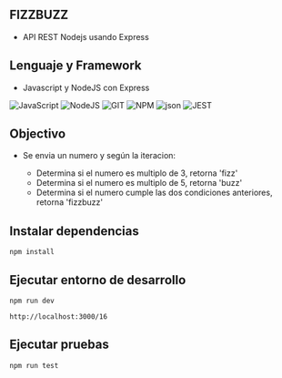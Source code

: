 ## FIZZBUZZ

- API REST Nodejs usando Express


## Lenguaje y Framework

- Javascript y NodeJS con Express

![JavaScript](https://img.shields.io/badge/javascript-%23323330.svg?style=for-the-badge&logo=javascript&logoColor=%23F7DF1E)
![NodeJS](https://img.shields.io/badge/Node%20js-339933?style=for-the-badge&logo=nodedotjs&logoColor=white)
![GIT](https://img.shields.io/badge/Git-fc6d26?style=for-the-badge&logo=git&logoColor=white)
![NPM](https://img.shields.io/badge/NPM-%23CB3837.svg?style=for-the-badge&logo=npm&logoColor=white)
![json](https://img.shields.io/badge/json-5E5C5C?style=for-the-badge&logo=json&logoColor=white
)
![JEST](https://img.shields.io/badge/Jest-C21325?style=for-the-badge&logo=jest&logoColor=white
)

## Objectivo

- Se envia un numero y según la iteracion: 

  - Determina si el numero es multiplo de 3, retorna 'fizz'
  - Determina si el numero es multiplo de 5, retorna 'buzz'
  - Determina si el numero cumple las dos condiciones anteriores, retorna 'fizzbuzz'

## Instalar dependencias

```
npm install
```

## Ejecutar entorno de desarrollo

```
npm run dev
```
```
http://localhost:3000/16
```

## Ejecutar pruebas

```
npm run test
```